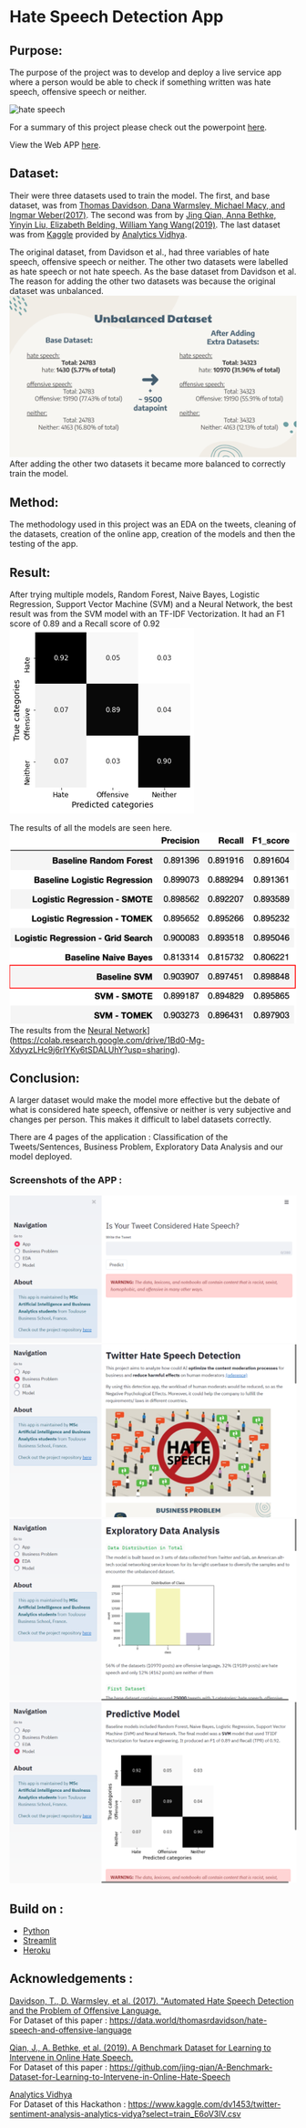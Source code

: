 # Hate Speech Detection App

## Purpose:
The purpose of the project was to develop and deploy a live service app where a person would be able to check if something written was hate speech, offensive speech or neither.

![hate speech](https://media.wired.com/photos/5ba2d81dbc9a294fa13c6198/2:1/w_2400,h_1200,c_limit/hate%20speech%20algorithm.jpg)   

For a summary of this project please check out the powerpoint [here](https://drive.google.com/file/d/1Hu2-sBuX_hv26S0p7lo9mtt5IeB5_FUN/view?usp=sharing).   

View the Web APP [here](https://hate-speech-detection-tbs.herokuapp.com).

## Dataset:
Their were three datasets used to train the model. The first, and base dataset, was from [Thomas Davidson, Dana Warmsley, Michael Macy, and Ingmar Weber(2017)](https://data.world/thomasrdavidson/hate-speech-and-offensive-language). The second was from by [Jing Qian, Anna Bethke, Yinyin Liu, Elizabeth Belding, William Yang Wang(2019)](https://github.com/jing-qian/A-Benchmark-Dataset-for-Learning-to-Intervene-in-Online-Hate-Speech). The last dataset was from [Kaggle](https://www.kaggle.com/dv1453/twitter-sentiment-analysis-analytics-vidya?select=train_E6oV3lV.csv) provided by [Analytics Vidhya](https://datahack.analyticsvidhya.com/contest/practice-problem-twitter-sentiment-analysis/#LeaderBoard).

The original dataset, from Davidson et al., had three variables of hate speech, offensive speech or neither. The other two datasets were labelled as hate speech or not hate speech. As the base dataset from Davidson et al. The reason for adding the other two datasets was because the original dataset was unbalanced.
![unbalanced dataset](/Images/unbalanced_dataset.png)
After adding the other two datasets it became more balanced to correctly train the model.

## Method:
The methodology used in this project was an EDA on the tweets, cleaning of the datasets, creation of the online app, creation of the models and then the testing of the app.

## Result:
After trying multiple models, Random Forest, Naive Bayes, Logistic Regression, Support Vector Machine (SVM) and a Neural Network, the best result was from the SVM model with an TF-IDF Vectorization. It had an F1 score of 0.89 and a Recall score of 0.92
![Confusion Matrix_SVM](/webapp/visualization/svm_model.png)  

The results of all the models are seen here.
![Model result](/Images/model_result.png) 
The results from the [Neural Network](https://colab.research.google.com/assets/colab-badge.svg)](https://colab.research.google.com/drive/1Bd0-Mg-XdyyzLHc9j6rIYKy6tSDALUhY?usp=sharing).

## Conclusion:
A larger dataset would make the model more effective but the debate of what is considered hate speech, offensive or neither is very subjective and changes per person. This makes it difficult to label datasets correctly.

There are 4 pages of the application : Classification of the Tweets/Sentences, Business Problem, Exploratory Data Analysis and our model deployed. 
### Screenshots of the APP :
![App Screenshot 1](/Images/app_screenshot_1.png)
![App Screenshot 2](/Images/app_screenshot_2.png)
![App Screenshot 3](/Images/app_screenshot_3.png)
![App Screenshot 4](/Images/app_screenshot_4.png)

## Build on :
- [Python](https://www.python.org/)
- [Streamlit](https://streamlit.io/)
- [Heroku](https://www.heroku.com)  

## Acknowledgements :


[Davidson, T., D. Warmsley, et al. (2017). "Automated Hate Speech Detection and the Problem of Offensive Language.](https://www.researchgate.net/publication/314942659_Automated_Hate_Speech_Detection_and_the_Problem_of_Offensive_Language)  
For Dataset of this paper : https://data.world/thomasrdavidson/hate-speech-and-offensive-language 
	
[Qian, J., A. Bethke, et al. (2019). A Benchmark Dataset for Learning to Intervene in Online Hate Speech.](https://www.researchgate.net/publication/336997246_A_Benchmark_Dataset_for_Learning_to_Intervene_in_Online_Hate_Speech)  
For Dataset of this paper : https://github.com/jing-qian/A-Benchmark-Dataset-for-Learning-to-Intervene-in-Online-Hate-Speech
	
[Analytics Vidhya](https://datahack.analyticsvidhya.com/contest/practice-problem-twitter-sentiment-analysis/#LeaderBoard)  
For Dataset of this Hackathon : https://www.kaggle.com/dv1453/twitter-sentiment-analysis-analytics-vidya?select=train_E6oV3lV.csv 

